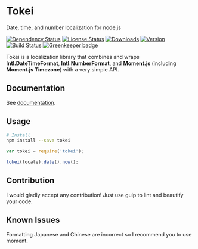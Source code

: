 # Tokei

Date, time, and number localization for node.js

[![Dependency Status](https://david-dm.org/iwatakeshi/tokei.svg)](https://david-dm.org/iwatakeshi/tokei) [![License Status](http://img.shields.io/npm/l/tokei.svg)](https://github.com/iwatakeshi/tokei/blob/master/LICENSE) [![Downloads](http://img.shields.io/npm/dm/tokei.svg)](https://www.npmjs.com/package/tokei) [![Version](http://img.shields.io/npm/v/tokei.svg)](https://www.npmjs.com/package/tokei)
[![Build Status](https://travis-ci.org/iwatakeshi/tokei.svg?branch=master)](https://travis-ci.org/iwatakeshi/tokei) [![Greenkeeper badge](https://badges.greenkeeper.io/iwatakeshi/tokei.svg)](https://greenkeeper.io/)

Tokei is a localization library that combines and wraps **Intl.DateTimeFormat**, **Intl.NumberFormat**, and **Moment.js** (including **Moment.js Timezone**) with a very simple API.


## Documentation

See [documentation](http://iwatakeshi.github.io/tokei/).

## Usage

```bash
# Install
npm install --save tokei
```


```javascript
var tokei = require('tokei');

tokei(locale).date().now();
```

## Contribution

I would gladly accept any contribution! Just use gulp to lint and beautify your code.

## Known Issues

Formatting Japanese and Chinese are incorrect so I recommend you to use moment.